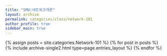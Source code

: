 ```yaml
---
title: "SMU:네트워크개론"
layout: archive
permalink: categories/class/network-101
author_profile: true
sidebar_main: true
---
```



{% assign posts = site.categories.Network-101 %}
{% for post in posts %} {% include archive-single2.html type=page.entries_layout %} {% endfor %}
